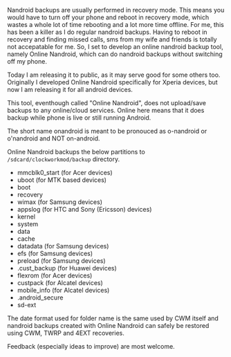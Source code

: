 Nandroid backups are usually performed in recovery mode. This means you would have to turn off your phone and reboot in recovery mode, which wastes a whole lot of time rebooting and a lot more time offline. For me, this has been a killer as I do regular nandroid backups. Having to reboot in recovery and finding missed calls, sms from my wife and friends is totally not accepatable for me. So, I set to develop an online nandroid backup tool, namely Online Nandroid, which can do nandroid backups without switching off my phone.

Today I am releasing it to public, as it may serve good for some others too. Originally I developed Online Nandroid specifically for Xperia devices, but now I am releasing it for all android devices.

This tool, eventhough called "Online Nandroid", does not upload/save backups to any online/cloud services. Online here means that it does backup while phone is live or still running Android.

The short name onandroid is meant to be pronouced as o-nandroid or o'nandroid and NOT on-android.

Online Nandroid backups the below partitions to `/sdcard/clockworkmod/backup` directory.

* mmcblk0_start (for Acer devices)
* uboot (for MTK based devices)
* boot
* recovery
* wimax (for Samsung devices)
* appslog (for HTC and Sony (Ericsson) devices)
* kernel
* system
* data
* cache
* datadata (for Samsung devices)
* efs (for Samsung devices)
* preload (for Samsung devices)
* .cust_backup (for Huawei devices)
* flexrom (for Acer devices)
* custpack (for Alcatel devices)
* mobile_info (for Alcatel devices)
* .android_secure
* sd-ext

The date format used for folder name is the same used by CWM itself and nandroid backups created with Online Nandroid can safely be restored using CWM, TWRP and 4EXT recoveries.

Feedback (especially ideas to improve) are most welcome.
